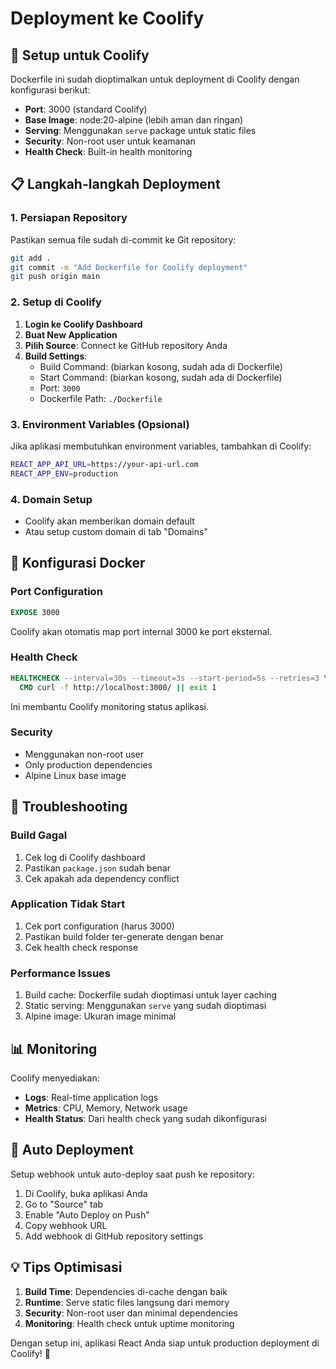 # Deployment ke Coolify

## 🚀 Setup untuk Coolify

Dockerfile ini sudah dioptimalkan untuk deployment di Coolify dengan konfigurasi berikut:
- **Port**: 3000 (standard Coolify)
- **Base Image**: node:20-alpine (lebih aman dan ringan)
- **Serving**: Menggunakan `serve` package untuk static files
- **Security**: Non-root user untuk keamanan
- **Health Check**: Built-in health monitoring

## 📋 Langkah-langkah Deployment

### 1. Persiapan Repository
Pastikan semua file sudah di-commit ke Git repository:
```bash
git add .
git commit -m "Add Dockerfile for Coolify deployment"
git push origin main
```

### 2. Setup di Coolify

1. **Login ke Coolify Dashboard**
2. **Buat New Application**
3. **Pilih Source**: Connect ke GitHub repository Anda
4. **Build Settings**:
   - Build Command: (biarkan kosong, sudah ada di Dockerfile)
   - Start Command: (biarkan kosong, sudah ada di Dockerfile)
   - Port: `3000`
   - Dockerfile Path: `./Dockerfile`

### 3. Environment Variables (Opsional)

Jika aplikasi membutuhkan environment variables, tambahkan di Coolify:
```bash
REACT_APP_API_URL=https://your-api-url.com
REACT_APP_ENV=production
```

### 4. Domain Setup

- Coolify akan memberikan domain default
- Atau setup custom domain di tab "Domains"

## 🔧 Konfigurasi Docker

### Port Configuration
```dockerfile
EXPOSE 3000
```
Coolify akan otomatis map port internal 3000 ke port eksternal.

### Health Check
```dockerfile
HEALTHCHECK --interval=30s --timeout=3s --start-period=5s --retries=3 \
  CMD curl -f http://localhost:3000/ || exit 1
```
Ini membantu Coolify monitoring status aplikasi.

### Security
- Menggunakan non-root user
- Only production dependencies
- Alpine Linux base image

## 🐛 Troubleshooting

### Build Gagal
1. Cek log di Coolify dashboard
2. Pastikan `package.json` sudah benar
3. Cek apakah ada dependency conflict

### Application Tidak Start
1. Cek port configuration (harus 3000)
2. Pastikan build folder ter-generate dengan benar
3. Cek health check response

### Performance Issues
1. Build cache: Dockerfile sudah dioptimasi untuk layer caching
2. Static serving: Menggunakan `serve` yang sudah dioptimasi
3. Alpine image: Ukuran image minimal

## 📊 Monitoring

Coolify menyediakan:
- **Logs**: Real-time application logs
- **Metrics**: CPU, Memory, Network usage
- **Health Status**: Dari health check yang sudah dikonfigurasi

## 🔄 Auto Deployment

Setup webhook untuk auto-deploy saat push ke repository:
1. Di Coolify, buka aplikasi Anda
2. Go to "Source" tab
3. Enable "Auto Deploy on Push"
4. Copy webhook URL
5. Add webhook di GitHub repository settings

## 💡 Tips Optimisasi

1. **Build Time**: Dependencies di-cache dengan baik
2. **Runtime**: Serve static files langsung dari memory
3. **Security**: Non-root user dan minimal dependencies
4. **Monitoring**: Health check untuk uptime monitoring

Dengan setup ini, aplikasi React Anda siap untuk production deployment di Coolify! 🎉